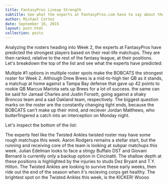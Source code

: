 ```yaml
---
title: FantasyPros Lineup Strength
subtitle: See what the experts at FantasyPros.com have to say about the league lineups heading into Week 2
author: Michael Cortez
date: September 16, 2015
layout: post.html
collection: posts
---
```

Analyzing the rosters heading into Week 2, the experts at FantasyPros have predicted the strongest players based on their real-life matchups. They are then ranked, relative to the rest of the fantasy league, at their positions. Let's breakdown the top of the list and see what the experts have predicted:

Multiple #1 options in multiple roster spots make the BOBCATS the strongest roster for Week 2. Although Drew Brees is a mid-to-high tier QB as it stands, a matchup at home against a Tampa Bay defense that gave up 42 points to rookie QB Marcus Mariota sets up Brees for a lot of success. the same can be said for Jamaal Charles and Justin Forsett, going against a shaky Broncos team and a sad Oakland team, respectively. The biggest question marks on the roster are the constantly changing tight ends, because the BOBCATS can't make up their mind, and reciever Jordan Matthews, who butterfingered a catch into an interception on Monday night.

Let's inspect the bottom of the list:

The experts feel like the Twisted Ankles twisted roster may have some rough matchups this week. Aaron Rodgers remains a stellar start, but the running and receiving core of the team is looking at subpar matchups this week. Julian Edelman looks to face a stingy Buffalo DST and Giovani Bernard is currently only a backup option in Cincinatti. The shallow depth at these positions is highlighted by the injuries to studs Dez Bryant and T.Y. Hilton. The Twisted Ankles are looking to survive these early weeks, then ride out the end of the season when it's recieving corps get healthy. The brightest spot on the Twisted Ankles this week, is the KICKER! Woooo
